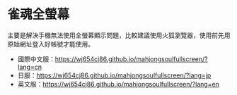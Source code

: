 # 雀魂全螢幕
主要是解決手機無法使用全螢幕顯示問題，比較建議使用火狐瀏覽器，使用前先用原始網址登入好帳號才能使用。
* 國際中文服：https://wj654cj86.github.io/mahjongsoulfullscreen/?lang=cn
* 日服：https://wj654cj86.github.io/mahjongsoulfullscreen/?lang=jp
* 英文服：https://wj654cj86.github.io/mahjongsoulfullscreen/?lang=en